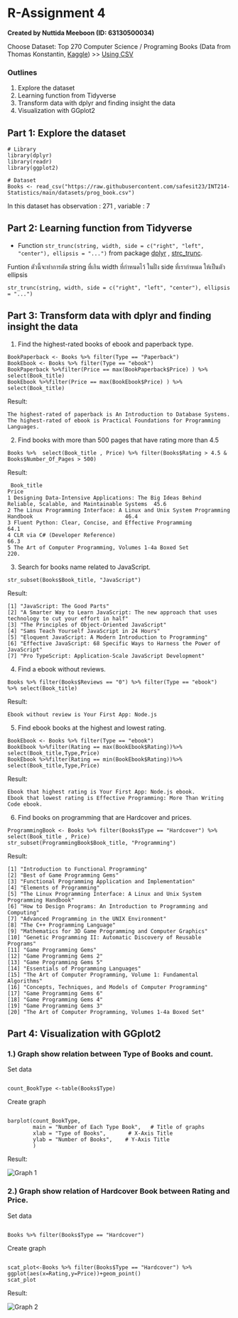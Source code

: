 # R-Assignment 4

**Created by Nuttida Meeboon (ID: 63130500034)**

Choose Dataset:
Top 270 Computer Science / Programing Books (Data from Thomas Konstantin, [Kaggle](https://www.kaggle.com/thomaskonstantin/top-270-rated-computer-science-programing-books)) >> [Using CSV](https://raw.githubusercontent.com/safesit23/INT214-Statistics/main/datasets/prog_book.csv)



### Outlines
1. Explore the dataset
2. Learning function from Tidyverse
3. Transform data with dplyr and finding insight the data
4. Visualization with GGplot2

## Part 1: Explore the dataset

```
# Library
library(dplyr)
library(readr)      
library(ggplot2)

# Dataset
Books <- read_csv("https://raw.githubusercontent.com/safesit23/INT214-Statistics/main/datasets/prog_book.csv")
```

In this dataset has observation : 271 , variable : 7



## Part 2: Learning function from Tidyverse

- Function `str_trunc(string, width, side = c("right", "left", "center"), ellipsis = "...")` 
from package [dplyr](https://dplyr.tidyverse.org/articles/dplyr.html#select-columns-with-select) , [strc_trunc](https://stringr.tidyverse.org/reference/str_trunc.html). 

Funtion ตัวนี้จะทำการตัด string ที่เกิน width ที่กำหนดไว้ ในฝั่ง side ที่เรากำหนด ให้เป็นตัว ellipsis

```
str_trunc(string, width, side = c("right", "left", "center"), ellipsis = "...")
```


## Part 3: Transform data with dplyr and finding insight the data

1. Find the highest-rated books of ebook and paperback type.

```
BookPaperback <- Books %>% filter(Type == "Paperback")
BookEbook <- Books %>% filter(Type == "ebook")
BookPaperback %>%filter(Price == max(BookPaperback$Price) ) %>% select(Book_title) 
BookEbook %>%filter(Price == max(BookEbook$Price) ) %>% select(Book_title) 
```

  Result:

```
The highest-rated of paperback is An Introduction to Database Systems.
The highest-rated of ebook is Practical Foundations for Programming Languages.
```

2. Find books with more than 500 pages that have rating more than 4.5

```
Books %>%  select(Book_title , Price) %>% filter(Books$Rating > 4.5 & Books$Number_Of_Pages > 500)
```

  Result:

```
 Book_title                                                                                               Price                                       
1 Designing Data-Intensive Applications: The Big Ideas Behind Reliable, Scalable, and Maintainable Systems  45.6
2 The Linux Programming Interface: A Linux and Unix System Programming Handbook                             46.4
3 Fluent Python: Clear, Concise, and Effective Programming                                                  64.1
4 CLR via C# (Developer Reference)                                                                          66.3
5 The Art of Computer Programming, Volumes 1-4a Boxed Set                                                  220. 
```

3. Search for books name related to JavaScript.

```
str_subset(Books$Book_title, "JavaScript")
```

  Result:

```
[1] "JavaScript: The Good Parts"                                                                         
[2] "A Smarter Way to Learn JavaScript: The new approach that uses technology to cut your effort in half"
[3] "The Principles of Object-Oriented JavaScript"                                                       
[4] "Sams Teach Yourself JavaScript in 24 Hours"                                                         
[5] "Eloquent JavaScript: A Modern Introduction to Programming"                                          
[6] "Effective JavaScript: 68 Specific Ways to Harness the Power of JavaScript"                          
[7] "Pro TypeScript: Application-Scale JavaScript Development" 
```

4. Find a ebook without reviews.

```
Books %>% filter(Books$Reviews == "0") %>% filter(Type == "ebook")  %>% select(Book_title)
```

  Result:

```
Ebook without review is Your First App: Node.js
```

5. Find ebook books at the highest and lowest rating.

```
BookEbook <- Books %>% filter(Type == "ebook")
BookEbook %>%filter(Rating == max(BookEbook$Rating))%>% select(Book_title,Type,Price)
BookEbook %>%filter(Rating == min(BookEbook$Rating))%>% select(Book_title,Type,Price)
```

  Result:

```
Ebook that highest rating is Your First App: Node.js ebook.
Ebook that lowest rating is Effective Programming: More Than Writing Code ebook.
```

6. Find books on programming that are Hardcover	and prices.

```
ProgrammingBook <- Books %>% filter(Books$Type == "Hardcover") %>% select(Book_title , Price)
str_subset(ProgrammingBook$Book_title, "Programming") 
```

  Result:

```
[1] "Introduction to Functional Programming"                                       
[2] "Best of Game Programming Gems"                                                
[3] "Functional Programming Application and Implementation"                        
[4] "Elements of Programming"                                                      
[5] "The Linux Programming Interface: A Linux and Unix System Programming Handbook"
[6] "How to Design Programs: An Introduction to Programming and Computing"         
[7] "Advanced Programming in the UNIX Environment"                                 
[8] "The C++ Programming Language"                                                 
[9] "Mathematics for 3D Game Programming and Computer Graphics"                    
[10] "Genetic Programming II: Automatic Discovery of Reusable Programs"             
[11] "Game Programming Gems"                                                        
[12] "Game Programming Gems 2"                                                      
[13] "Game Programming Gems 5"                                                      
[14] "Essentials of Programming Languages"                                          
[15] "The Art of Computer Programming, Volume 1: Fundamental Algorithms"            
[16] "Concepts, Techniques, and Models of Computer Programming"                     
[17] "Game Programming Gems 6"                                                      
[18] "Game Programming Gems 4"                                                      
[19] "Game Programming Gems 3"                                                      
[20] "The Art of Computer Programming, Volumes 1-4a Boxed Set" 
```



## Part 4: Visualization with GGplot2
### 1.) Graph show relation between Type of Books and count.

Set data
```

count_BookType <-table(Books$Type)
```
Create graph
```

barplot(count_BookType,
        main = "Number of Each Type Book",   # Title of graphs
        xlab = "Type of Books",       # X-Axis Title
        ylab = "Number of Books",    # Y-Axis Title
        )
```
  Result:


![Graph 1](01Barplot.png)



### 2.) Graph show relation of Hardcover Book between Rating and Price.


Set data
```

Books %>% filter(Books$Type == "Hardcover") 
```
Create graph
```

scat_plot<-Books %>% filter(Books$Type == "Hardcover") %>% ggplot(aes(x=Rating,y=Price))+geom_point()
scat_plot
```
  Result:


![Graph 2](02Scatterplot.png)


